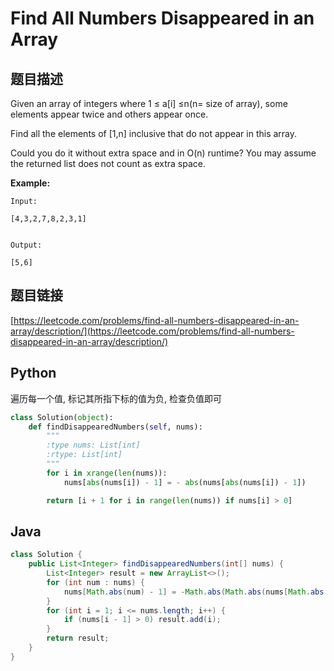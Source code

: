 # Find All Numbers Disappeared in an Array

## 题目描述

Given an array of integers where 1 ≤ a\[i\] ≤n\(n= size of array\), some elements appear twice and others appear once.

Find all the elements of \[1,n\] inclusive that do not appear in this array.

Could you do it without extra space and in O\(n\) runtime? You may assume the returned list does not count as extra space.

**Example:**

```text
Input:

[4,3,2,7,8,2,3,1]


Output:

[5,6]
```

## 题目链接

[https://leetcode.com/problems/find-all-numbers-disappeared-in-an-array/description/](https://leetcode.com/problems/find-all-numbers-disappeared-in-an-array/description/)

## Python

遍历每一个值, 标记其所指下标的值为负, 检查负值即可

```python
class Solution(object):
    def findDisappearedNumbers(self, nums):
        """
        :type nums: List[int]
        :rtype: List[int]
        """
        for i in xrange(len(nums)):
            nums[abs(nums[i]) - 1] = - abs(nums[abs(nums[i]) - 1])

        return [i + 1 for i in range(len(nums)) if nums[i] > 0]
```

## Java

```java
class Solution {
    public List<Integer> findDisappearedNumbers(int[] nums) {
        List<Integer> result = new ArrayList<>();
        for (int num : nums) {
            nums[Math.abs(num) - 1] = -Math.abs(Math.abs(nums[Math.abs(num) - 1]));
        }
        for (int i = 1; i <= nums.length; i++) {
            if (nums[i - 1] > 0) result.add(i);
        }
        return result;
    }
}
```

